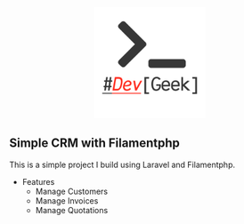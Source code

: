 <p align="center"><a href="https://web.facebook.com/devgeek.dev" target="_blank"><img src="https://raw.githubusercontent.com/Kimsoeurn/laravel-adminlte/master/public/img/logo_no_bg.png" width="200"></a></p>

## Simple CRM with Filamentphp

This is a simple project I build using Laravel and Filamentphp.
- Features
  - Manage Customers
  - Manage Invoices
  - Manage Quotations

